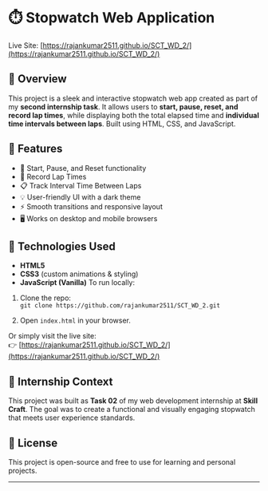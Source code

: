 # ⏱️ Stopwatch Web Application

Live Site: [https://rajankumar2511.github.io/SCT_WD_2/](https://rajankumar2511.github.io/SCT_WD_2/)

## 📌 Overview

This project is a sleek and interactive stopwatch web app created as part of my **second internship task**. It allows users to **start, pause, reset, and record lap times**, while displaying both the total elapsed time and **individual time intervals between laps**. Built using HTML, CSS, and JavaScript.

## 🧠 Features

- 🎯 Start, Pause, and Reset functionality  
- 🏁 Record Lap Times  
- 📋 Track Interval Time Between Laps  
- 💡 User-friendly UI with a dark theme  
- ⚡ Smooth transitions and responsive layout  
- 🖥️ Works on desktop and mobile browsers

## 📂 Technologies Used

- **HTML5**
- **CSS3** (custom animations & styling)
- **JavaScript (Vanilla)**
To run locally:

1. Clone the repo:  
   `git clone https://github.com/rajankumar2511/SCT_WD_2.git`

2. Open `index.html` in your browser.

Or simply visit the live site:  
👉 [https://rajankumar2511.github.io/SCT_WD_2/](https://rajankumar2511.github.io/SCT_WD_2/)

## 📌 Internship Context

This project was built as **Task 02** of my web development internship at **Skill Craft**. The goal was to create a functional and visually engaging stopwatch that meets user experience standards.

## 📃 License

This project is open-source and free to use for learning and personal projects.

---

